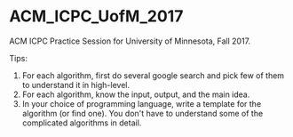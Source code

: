 # ACM_ICPC_UofM_2017
ACM ICPC Practice Session for University of Minnesota, Fall 2017.

Tips:
1. For each algorithm, first do several google search and pick few of them to understand it in high-level.
2. For each algorithm, know the input, output, and the main idea.
3. In your choice of programming language, write a template for the algorithm (or find one). You don't have to understand some of the complicated algorithms in detail.
